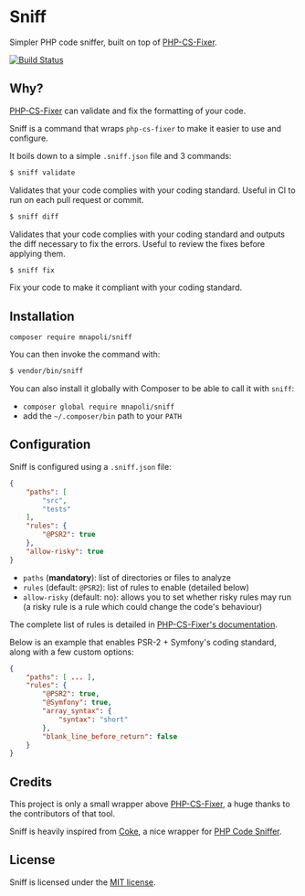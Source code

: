 # Sniff

Simpler PHP code sniffer, built on top of [PHP-CS-Fixer](https://github.com/FriendsOfPHP/PHP-CS-Fixer).

[![Build Status](https://img.shields.io/travis/mnapoli/sniff/master.svg?style=flat-square)](https://travis-ci.org/mnapoli/sniff)

## Why?

[PHP-CS-Fixer](https://github.com/FriendsOfPHP/PHP-CS-Fixer) can validate and fix the formatting of your code.

Sniff is a command that wraps `php-cs-fixer` to make it easier to use and configure.

It boils down to a simple `.sniff.json` file and 3 commands:

```bash
$ sniff validate
```

Validates that your code complies with your coding standard. Useful in CI to run on each pull request or commit.

```bash
$ sniff diff
```

Validates that your code complies with your coding standard and outputs the diff necessary to fix the errors. Useful to review the fixes before applying them.

```bash
$ sniff fix
```

Fix your code to make it compliant with your coding standard.

## Installation


```
composer require mnapoli/sniff
```

You can then invoke the command with:

```bash
$ vendor/bin/sniff
```

You can also install it globally with Composer to be able to call it with `sniff`:

- `composer global require mnapoli/sniff`
- add the `~/.composer/bin` path to your `PATH`

## Configuration

Sniff is configured using a `.sniff.json` file:

```json
{
    "paths": [
        "src",
        "tests"
    ],
    "rules": {
        "@PSR2": true
    },
    "allow-risky": true
}
```

- `paths` (**mandatory**): list of directories or files to analyze
- `rules` (default: `@PSR2`): list of rules to enable (detailed below)
- `allow-risky` (default: no): allows you to set whether risky rules may run (a risky rule is a rule which could change the code's behaviour)

The complete list of rules is detailed in [PHP-CS-Fixer's documentation](https://github.com/FriendsOfPHP/PHP-CS-Fixer#usage).

Below is an example that enables PSR-2 + Symfony's coding standard, along with a few custom options:

```json
{
    "paths": [ ... ],
    "rules": {
        "@PSR2": true,
        "@Symfony": true,
        "array_syntax": {
            "syntax": "short"
        },
        "blank_line_before_return": false
    }
}
```

## Credits

This project is only a small wrapper above [PHP-CS-Fixer](https://github.com/FriendsOfPHP/PHP-CS-Fixer), a huge thanks to the contributors of that tool.

Sniff is heavily inspired from [Coke](https://github.com/M6Web/Coke), a nice wrapper for [PHP Code Sniffer](https://github.com/squizlabs/PHP_CodeSniffer).

## License
   
Sniff is licensed under the [MIT license](LICENSE).
